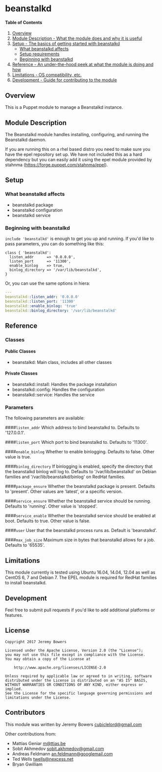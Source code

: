 # beanstalkd

#### Table of Contents

1. [Overview](#overview)
2. [Module Description - What the module does and why it is useful](#module-description)
3. [Setup - The basics of getting started with beanstalkd](#setup)
    * [What beanstalkd affects](#what-beanstalkd-affects)
    * [Setup requirements](#setup-requirements)
    * [Beginning with beanstalkd](#beginning-with-beanstalkd)
4. [Reference - An under-the-hood peek at what the module is doing and how](#reference)
5. [Limitations - OS compatibility, etc.](#limitations)
6. [Development - Guide for contributing to the module](#development)

## Overview

This is a Puppet module to manage a Beanstalkd instance.

## Module Description

The Beanstalkd module handles installing, configuring, and running the Beanstalkd daemon.

If you are running this on a rhel based distro you need to make sure you have the epel repository set up. We have not included this as a hard dependency but you can easily add it using the epel module provided by stahnma (https://forge.puppet.com/stahnma/epel).

## Setup

### What beanstalkd affects

* beanstalkd package
* beanstalkd configuration
* beanstalkd service

### Beginning with beanstalkd

`include 'beanstalkd'` is enough to get you up and running. If you'd like to
pass parameters, you can do something like this:

```puppet
class { 'beanstalkd':
  listen_addr      => '0.0.0.0',
  listen_port      => '11300',
  enable_binlog    => true,
  binlog_directory => '/var/lib/beanstalkd',
}
```
Or, you can use the same options in hiera:
```yaml
---
beanstalkd::listen_addr: '0.0.0.0'
beanstalkd::listen_port: '11300'
beanstalkd::enable_binlog: 'true'
beanstalkd::binlog_directory: '/var/lib/beanstalkd'
```

## Reference

### Classes

#### Public Classes

* beanstalkd: Main class, includes all other classes

#### Private Classes

* beanstalkd::install: Handles the package installation
* beanstalkd::config: Handles the configuration
* beanstalkd::service: Handles the service

### Parameters

The following parameters are available:

####`listen_addr`
Which address to bind beanstalkd to. Defaults to '127.0.0.1'.

####`listen_port`
Which port to bind beanstalkd to. Defaults to '11300'.

####`enable_binlog`
Whether to enable binlogging. Defaults to false. Other value is true.

####`binlog_directory`
If binlogging is enabled, specify the directory that the beanstalkd binlog
will log to. Defaults to '/var/lib/beanstalkd' on Debian families and 
'/var/lib/beanstalkd/binlog' on RedHat families.

####`package_ensure`
Whether the beanstalkd package is present. Defaults to 'present'. Other values
are 'latest', or a specific version.

####`service_ensure`
Whether the beanstalkd service should be running. Defaults to 'running'.
Other value is 'stopped'.

####`service_enable`
Whether the beanstalkd service should be enabled at boot. Defaults to
true. Other value is false.

####`user`
User that the beanstalkd process runs as. Default is 'beanstalkd'.

####`max_job_size`
Maximum size in bytes that beanstalkd allows for a job. Defaults to '65535'.

## Limitations

This module currently is tested using Ubuntu 16.04, 14.04, 12.04 as well as CentOS 6, 7
and Debian 7. The EPEL module is required for RedHat families to install 
beanstalkd.

## Development

Feel free to submit pull requests if you'd like to add additional platforms or
features.

## License
```
Copyright 2017 Jeremy Bowers

Licensed under the Apache License, Version 2.0 (the "License");
you may not use this file except in compliance with the License.
You may obtain a copy of the License at

    http://www.apache.org/licenses/LICENSE-2.0

Unless required by applicable law or agreed to in writing, software
distributed under the License is distributed on an "AS IS" BASIS,
WITHOUT WARRANTIES OR CONDITIONS OF ANY KIND, either express or implied.
See the License for the specific language governing permissions and
limitations under the License.
```

## Contributors

This module was written by Jeremy Bowers <cubiclelord@gmail.com>

Other contributions from:
- Mattias Geniar <m@ttias.be>
- Sobit Akhmedov <sobit.akhmedov@gmail.com>
- Andreas Feldmann <an.feldmann@googlemail.com>
- Ted Wells <twells@nexcess.net>
- Bryan Gwilliam 
